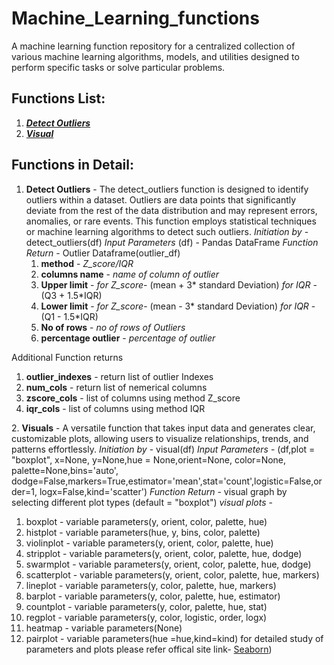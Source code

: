 # Machine_Learning_functions

A machine learning function repository for a centralized collection of various machine learning algorithms, models, and utilities designed to perform specific tasks or solve particular problems. 

## Functions List:
1.  [_**Detect Outliers**_](#Detect_Outliers)
2.  [_**Visual**_](#visual)
## Functions in Detail:

<a name="Detect_Outliers"></a>
1. **Detect Outliers** - The detect_outliers function is designed to identify outliers within a dataset. Outliers are data points that significantly deviate from the rest of the data distribution and may represent errors, anomalies, or rare events. This function employs statistical techniques or machine learning algorithms to detect such outliers.
   _Initiation by_ - detect_outliers(df)
   _Input Parameters_ (df) - Pandas DataFrame
   _Function Return_ - Outlier Dataframe(outlier_df)
     1. **method** - _Z_score/IQR_
     2. **columns name** - _name of column of outlier_
     3. **Upper limit** - _for Z_score_- (mean + 3* standard Deviation)
                      _for IQR_ - (Q3 + 1.5*IQR)
     4. **Lower limit** - _for Z_score_- (mean - 3* standard Deviation)
                      _for IQR_ - (Q1 - 1.5*IQR)
     5. **No of rows** - _no of rows of Outliers_
     6. **percentage outlier** - _percentage of outlier_

Additional Function returns
  1. **outlier_indexes** - return list of outlier Indexes
  2. **num_cols** - return list of nemerical columns
  3. **zscore_cols** - list of columns using method Z_score
  4. **iqr_cols** - list of columns using method IQR

<a name="visual"></a>
2. **Visuals** - A versatile function that takes input data and generates clear, customizable plots, allowing users to visualize relationships, trends, and patterns effortlessly.
   _Initiation by_ - visual(df)
   _Input Parameters_ - (df,plot = "boxplot", x=None, y=None,hue = None,orient=None, color=None, palette=None,bins='auto',
           dodge=False,markers=True,estimator='mean',stat='count',logistic=False,order=1, logx=False,kind='scatter')
   _Function Return_ - visual graph by selecting different plot types (default = "boxplot")
   _visual plots_ -
   1. boxplot - variable parameters(y, orient, color, palette, hue)
   2. histplot - variable parameters(hue, y, bins, color, palette)
   3. violinplot - variable parameters(y, orient, color, palette, hue)
   4. stripplot - variable parameters(y, orient, color, palette, hue, dodge)
   5. swarmplot - variable parameters(y, orient, color, palette, hue, dodge)
   6. scatterplot - variable parameters(y, orient, color, palette, hue, markers)
   7. lineplot - variable parameters(y, color, palette, hue, markers)
   8. barplot - variable parameters(y, color, palette, hue, estimator)
   9. countplot - variable parameters(y, color, palette, hue, stat)
   10. regplot - variable parameters(y, color, logistic, order, logx)
   11. heatmap - variable parameters(None)
   12. pairplot -  variable parameters(hue =hue,kind=kind)
for detailed study of parameters and plots please refer offical site link- [Seaborn](https://seaborn.pydata.org/api.html))


